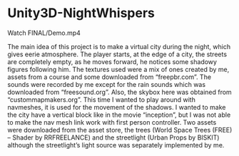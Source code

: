 # Unity3D-NightWhispers
Watch FINAL/Demo.mp4

The main idea of this project is to make a virtual city during the night, which gives eerie atmosphere.
The player starts, at the edge of a city, the streets are completely empty, as he moves forward, he notices some shadowy figures following him.
The textures used were a mix of ones created by me, assets from a course and some downloaded from “freepbr.com”. The sounds were recorded by me except for the rain sounds which was downloaded from “freesound.org”. Also, the skybox here was obtained from “custommapmakers.org”.
This time I wanted to play around with navmeshes, it is used for the movement of the shadows. I wanted to make the city have a vertical block like in the movie “inception”, but I was not able to make the nav mesh link work with first person controller. Two assets were downloaded from the asset store, the trees (World Space Trees (FREE) – Shader by RRFREELANCE) and the streetlight (Urban Props by BISKIT) although the streetlight’s light source was separately implemented by me.   
